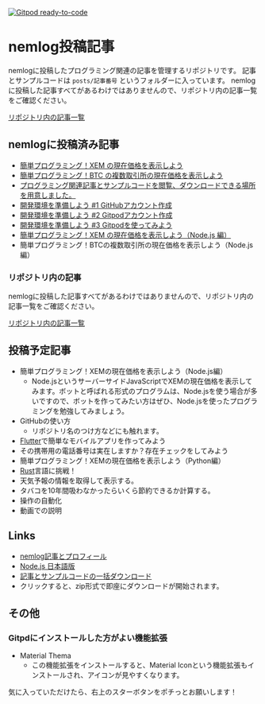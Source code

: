 [![Gitpod ready-to-code](https://img.shields.io/badge/Gitpod-ready--to--code-blue?logo=gitpod)](https://gitpod.io/#https://github.com/naoland/nemlog-posts)

<!-- prettier-ignore -->
# nemlog投稿記事

nemlogに投稿したプログラミング関連の記事を管理するリポジトリです。
記事とサンプルコードは `posts/記事番号` というフォルダーに入っています。
nemlogに投稿した記事すべてがあるわけではありませんので、リポジトリ内の記事一覧をご確認ください。

[リポジトリ内の記事一覧](/posts/README.md)


## nemlogに投稿済み記事

- [簡単プログラミング！XEM の現在価格を表示しよう](https://nemlog.nem.social/blog/51387)
- [簡単プログラミング！BTC の複数取引所の現在価格を表示しよう](https://nemlog.nem.social/blog/51408)
- [プログラミング関連記事とサンプルコードを閲覧、ダウンロードできる場所を用意しました。](https://nemlog.nem.social/blog/51549)
- [開発環境を準備しよう #1 GitHubアカウント作成](https://nemlog.nem.social/blog/51589)
- [開発環境を準備しよう #2 Gitpodアカウント作成](https://nemlog.nem.social/blog/51600)
- [開発環境を準備しよう #3 Gitpodを使ってみよう](https://nemlog.nem.social/blog/51637)
- [簡単プログラミング！XEM の現在価格を表示しよう（Node.js 編）](https://nemlog.nem.social/blog/51551)
- 簡単プログラミング！BTCの複数取引所の現在価格を表示しよう（Node.js 編）

### リポジトリ内の記事

nemlogに投稿した記事すべてがあるわけではありませんので、リポジトリ内の記事一覧をご確認ください。

[リポジトリ内の記事一覧](/posts/README.md)

## 投稿予定記事

- 簡単プログラミング！XEMの現在価格を表示しよう（Node.js編）
  -   Node.jsというサーバーサイドJavaScriptでXEMの現在価格を表示してみます。ボットと呼ばれる形式のプログラムは、Node.jsを使う場合が多いですので、ボットを作ってみたい方はぜひ、Node.jsを使ったプログラミングを勉強してみましょう。
- GitHubの使い方
  - リポジトリ名のつけ方などにも触れます。
- [Flutter](https://github.com/flutter/flutter)で簡単なモバイルアプリを作ってみよう
- その携帯用の電話番号は実在しますか？存在チェックをしてみよう
- 簡単プログラミング！XEMの現在価格を表示しよう（Python編）
- [Rust](https://www.rust-lang.org/ja/)言語に挑戦！
- 天気予報の情報を取得して表示する。
- タバコを10年間吸わなかったらいくら節約できるか計算する。
- 操作の自動化
- 動画での説明

## Links

-   [nemlog記事とプロフィール](https://nemlog.nem.social/profile/51408)
-   [Node.js 日本語版](https://nodejs.org/ja/)
-   [記事とサンプルコードの一括ダウンロード](https://github.com/naoland/nemlog-posts/archive/main.zip)
  -   クリックすると、zip形式で即座にダウンロードが開始されます。

## その他

### Gitpdにインストールした方がよい機能拡張

- Material Thema
    - この機能拡張をインストールすると、Material Iconという機能拡張もインストールされ、アイコンが見やすくなります。


気に入っていただけたら、右上のスターボタンをポチっとお願いします！
